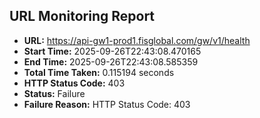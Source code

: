 ## URL Monitoring Report

- **URL:** https://api-gw1-prod1.fisglobal.com/gw/v1/health
- **Start Time:** 2025-09-26T22:43:08.470165
- **End Time:** 2025-09-26T22:43:08.585359
- **Total Time Taken:** 0.115194 seconds
- **HTTP Status Code:** 403
- **Status:** Failure
- **Failure Reason:** HTTP Status Code: 403
